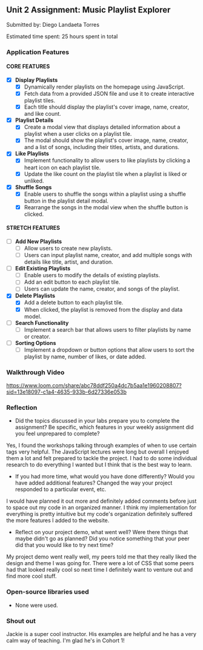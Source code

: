 ## Unit 2 Assignment: Music Playlist Explorer

Submitted by: Diego Landaeta Torres

Estimated time spent: 25 hours spent in total

### Application Features

#### CORE FEATURES

- [x] **Display Playlists**
  - [x] Dynamically render playlists on the homepage using JavaScript.
  - [x] Fetch data from a provided JSON file and use it to create interactive playlist tiles.
  - [x] Each title should display the playlist's cover image, name, creator, and like count.

- [x] **Playlist Details**
  - [x] Create a modal view that displays detailed information about a playlist when a user clicks on a playlist tile.
  - [x] The modal should show the playlist's cover image, name, creator, and a list of songs, including their titles, artists, and durations.

- [x] **Like Playlists**
  - [x] Implement functionality to allow users to like playlists by clicking a heart icon on each playlist tile.
  - [x] Update the like count on the playlist tile when a playlist is liked or unliked.

- [x] **Shuffle Songs**
  - [x] Enable users to shuffle the songs within a playlist using a shuffle button in the playlist detail modal.
  - [x] Rearrange the songs in the modal view when the shuffle button is clicked.

#### STRETCH FEATURES

- [ ] **Add New Playlists**
  - [ ] Allow users to create new playlists.
  - [ ] Users can input playlist name, creator, and add multiple songs with details like title, artist, and duration.

- [ ] **Edit Existing Playlists**
  - [ ] Enable users to modify the details of existing playlists.
  - [ ] Add an edit button to each playlist tile.
  - [ ] Users can update the name, creator, and songs of the playlist.

- [x] **Delete Playlists**
  - [x] Add a delete button to each playlist tile.
  - [x] When clicked, the playlist is removed from the display and data model.

- [ ] **Search Functionality**
  - [ ] Implement a search bar that allows users to filter playlists by name or creator.

- [ ] **Sorting Options**
  - [ ] Implement a dropdown or button options that allow users to sort the playlist by name, number of likes, or date added.

### Walkthrough Video

https://www.loom.com/share/abc78ddf250a4dc7b5aa1e1960208807?sid=13e18097-c1a4-4635-933b-6d27336e053b

### Reflection

* Did the topics discussed in your labs prepare you to complete the assignment? Be specific, which features in your weekly assignment did you feel unprepared to complete?

Yes, I found the workshops talking through examples of when to use certain tags very helpful. The JavaScript lectures were long but overall I enjoyed them a lot and felt prepared to tackle the project. I had to do some individual research to do everything I wanted but I think that is the best way to learn. 

* If you had more time, what would you have done differently? Would you have added additional features? Changed the way your project responded to a particular event, etc.
  
I would have planned it out more and definitely added comments before just to space out my code in an organized manner. I think my implementation for everything is pretty intuitive but my code's organization definitely suffered the more features I added to the website.

* Reflect on your project demo, what went well? Were there things that maybe didn't go as planned? Did you notice something that your peer did that you would like to try next time?

My project demo went really well, my peers told me that they really liked the design and theme I was going for. There were a lot of CSS that some peers had that looked really cool so next time I definitely want to venture out and find more cool stuff.

### Open-source libraries used

- None were used.

### Shout out
Jackie is a super cool instructor. His examples are helpful and he has a very calm way of teaching. I'm glad he's in Cohort 1!
